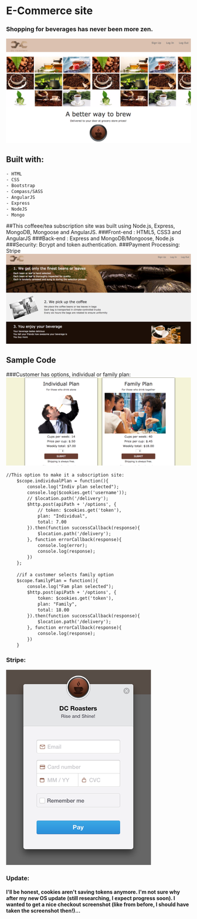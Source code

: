 # E-Commerce site 
### Shopping for beverages has never been more zen.
![landing](images/landing_eCommerce.png "E-Commerce Landing")
## Built with:
```
- HTML
- CSS
- Bootstrap
- Compass/SASS
- AngularJS
- Express
- NodeJS
- Mongo
```
##This coffeee/tea subscription site was built using Node.js, Express, MongoDB, Mongoose and AngularJS. 
###Front-end : HTML5, CSS3 and AngularJS
###Back-end : Express and MongoDB/Mongoose, Node.js
###Security: Bcrypt and token authentication.
###Payment Processing: Stripe
![process](images/eCommerceIntro.png "E-Commerce Process")
## Sample Code
###Customer has options, individual or family plan:
![options](images/eCommercesubscription.png "E-Commerce options")
```
//This option to make it a subscription site:
	$scope.individualPlan = function(){
		console.log("Indiv plan selected");
		console.log($cookies.get('username'));
		// $location.path('/delivery');
		$http.post(apiPath + '/options', {
			// token: $cookies.get('token'),
			plan: "Individual",
			total: 7.00
		}).then(function successCallback(response){
			$location.path('/delivery');	
		}, function errorCallback(response){
			console.log(error);
			console.log(response);
		})
	};

	//if a customer selects family option
	$scope.familyPlan = function(){
		console.log("Fam plan selected");
		$http.post(apiPath + '/options', {
			token: $cookies.get('token'),
			plan: "Family",
			total: 18.00
		}).then(function successCallback(response){
			$location.path('/delivery');
		}, function errorCallback(response){
			console.log(response);
		})
	}
```
### Stripe:
![stripe](images/stripe.png "stripe")
### Update:
#### I'll be honest, cookies aren't saving tokens anymore. I'm not sure why after my new OS update (still researching, I expect progress soon). I wanted to get a nice checkout screenshot (like from before, I should have taken the screenshot then!)...